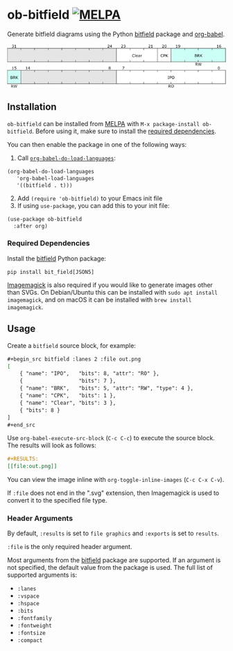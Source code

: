 # ob-bitfield [![MELPA](https://melpa.org/packages/ob-bitfield-badge.svg)](https://melpa.org/#/ob-bitfield)

Generate bitfield diagrams using the Python [bitfield](https://github.com/Arth-ur/bitfield) package and [org-babel](https://orgmode.org/worg/org-contrib/babel/).

![example](./example.png)

## Installation

`ob-bitfield` can be installed from [MELPA](https://melpa.org/#/ob-bitfield) with `M-x package-install ob-bitfield`. Before using it, make sure to install the [required dependencies](#required-dependencies).

You can then enable the package in one of the following ways:

1. Call [`org-babel-do-load-languages`](https://orgmode.org/manual/Languages.html):

```elisp
(org-babel-do-load-languages
   'org-babel-load-languages
   '((bitfield . t)))
```

2. Add `(require 'ob-bitfield)` to your Emacs init file
3. If using `use-package`, you can add this to your init file:
```elisp
(use-package ob-bitfield
  :after org)
```

### Required Dependencies

Install the [bitfield](https://github.com/Arth-ur/bitfield) Python package:
```
pip install bit_field[JSON5]
```

[Imagemagick](https://imagemagick.org/) is also required if you would like to generate images other than SVGs. On Debian/Ubuntu this can be installed with `sudo apt install imagemagick`, and on macOS it can be installed with `brew install imagemagick`.

## Usage

Create a `bitfield` source block, for example:
```org
#+begin_src bitfield :lanes 2 :file out.png
[
    { "name": "IPO",   "bits": 8, "attr": "RO" },
    {                  "bits": 7 },
    { "name": "BRK",   "bits": 5, "attr": "RW", "type": 4 },
    { "name": "CPK",   "bits": 1 },
    { "name": "Clear", "bits": 3 },
    { "bits": 8 }
]
#+end_src
```

Use `org-babel-execute-src-block` (`C-c C-c`) to execute the source block. The results will look as follows:
```org
#+RESULTS:
[[file:out.png]]
```

You can view the image inline with `org-toggle-inline-images` (`C-c C-x C-v`).

If `:file` does not end in the ".svg" extension, then Imagemagick is used to convert it to the specified file type.

### Header Arguments

By default, `:results` is set to `file graphics` and `:exports` is set to `results`.

`:file` is the only required header argument.

Most arguments from the [bitfield](https://github.com/Arth-ur/bitfield) package are supported. If an argument is not specified, the default value from the package is used. The full list of supported arguments is:

- `:lanes`
- `:vspace`
- `:hspace`
- `:bits`
- `:fontfamily`
- `:fontweight`
- `:fontsize`
- `:compact`
